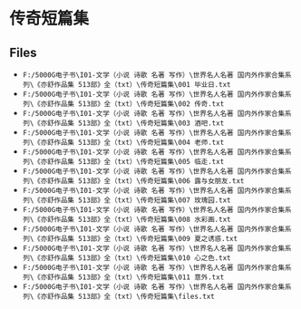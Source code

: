 # 传奇短篇集

## Files

- `F:/5000G电子书\I01-文学（小说 诗歌 名著 写作）\世界名人名著 国内外作家合集系列\《亦舒作品集 513部》全（txt）\传奇短篇集\001 毕业日.txt`
- `F:/5000G电子书\I01-文学（小说 诗歌 名著 写作）\世界名人名著 国内外作家合集系列\《亦舒作品集 513部》全（txt）\传奇短篇集\002 传奇.txt`
- `F:/5000G电子书\I01-文学（小说 诗歌 名著 写作）\世界名人名著 国内外作家合集系列\《亦舒作品集 513部》全（txt）\传奇短篇集\003 酒吧.txt`
- `F:/5000G电子书\I01-文学（小说 诗歌 名著 写作）\世界名人名著 国内外作家合集系列\《亦舒作品集 513部》全（txt）\传奇短篇集\004 老师.txt`
- `F:/5000G电子书\I01-文学（小说 诗歌 名著 写作）\世界名人名著 国内外作家合集系列\《亦舒作品集 513部》全（txt）\传奇短篇集\005 临走.txt`
- `F:/5000G电子书\I01-文学（小说 诗歌 名著 写作）\世界名人名著 国内外作家合集系列\《亦舒作品集 513部》全（txt）\传奇短篇集\006 露与女朋友.txt`
- `F:/5000G电子书\I01-文学（小说 诗歌 名著 写作）\世界名人名著 国内外作家合集系列\《亦舒作品集 513部》全（txt）\传奇短篇集\007 玫瑰园.txt`
- `F:/5000G电子书\I01-文学（小说 诗歌 名著 写作）\世界名人名著 国内外作家合集系列\《亦舒作品集 513部》全（txt）\传奇短篇集\008 水彩画.txt`
- `F:/5000G电子书\I01-文学（小说 诗歌 名著 写作）\世界名人名著 国内外作家合集系列\《亦舒作品集 513部》全（txt）\传奇短篇集\009 夏之诱惑.txt`
- `F:/5000G电子书\I01-文学（小说 诗歌 名著 写作）\世界名人名著 国内外作家合集系列\《亦舒作品集 513部》全（txt）\传奇短篇集\010 心之色.txt`
- `F:/5000G电子书\I01-文学（小说 诗歌 名著 写作）\世界名人名著 国内外作家合集系列\《亦舒作品集 513部》全（txt）\传奇短篇集\011 意外.txt`
- `F:/5000G电子书\I01-文学（小说 诗歌 名著 写作）\世界名人名著 国内外作家合集系列\《亦舒作品集 513部》全（txt）\传奇短篇集\files.txt`
